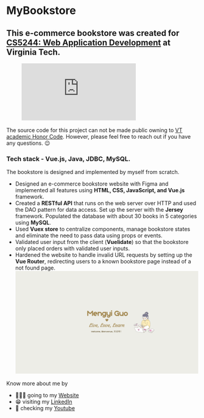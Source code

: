 # MyBookstore

## This e-commerce bookstore was created for [CS5244: Web Application Development](https://cs.vt.edu/Graduate/Courses/GradCourseDescriptions.html) at Virginia Tech.

<figure class="video_container">
  <iframe src="https://www.youtube.com/embed/mLELJDSgC5Q" frameborder="0" allowfullscreen="true"> </iframe>
</figure>

The source code for this project can not be made public owning to [VT academic Honor Code](https://honorsystem.vt.edu/). However, please feel free to reach out if you have any questions. :wink:

### Tech stack - Vue.js, Java, JDBC, MySQL.

The bookstore is designed and implemented by myself from scratch.

- Designed an e-commerce bookstore website with Figma and implemented all features using **HTML, CSS, JavaScript, and Vue.js** framework.
- Created a **RESTful API** that runs on the web server over HTTP and used the DAO pattern for data access. Set up the server with the **Jersey** framework.
  Populated the database with about 30 books in 5 categories using **MySQL**.
- Used **Vuex store** to centralize components, manage bookstore states and eliminate the need to pass data using props or events.
- Validated user input from the client (**Vuelidate**) so that the bookstore only placed orders with validated user inputs.
- Hardened the website to handle invalid URL requests by setting up the **Vue Router**, redirecting users to a known bookstore page instead of a not found page.
  ![Mengyi Cartoon Pic](/Live,%20Love,%20Learn.png)

Know more about me by

- 🙋🏻‍♀️ going to my [Website](https://mengyig.github.io/#)
- 😁 visiting my [LinkedIn](https://www.linkedin.com/in/mengyi-guo/)
- 🎥 checking my [Youtube](https://www.youtube.com/channel/UCu7Q8pfeEvjgTxVyj7YVxHw)
